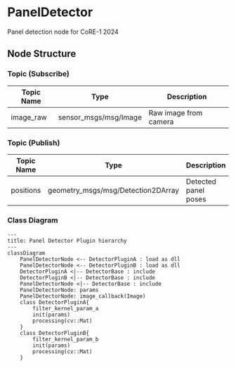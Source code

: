# PanelDetector
Panel detection node for CoRE-1 2024

## Node Structure

### Topic (Subscribe)

| Topic Name | Type | Description |
| --- | --- | --- |
| image_raw | sensor_msgs/msg/Image | Raw image from camera |

### Topic (Publish)

| Topic Name | Type | Description |
| --- | --- | --- |
| positions | geometry_msgs/msg/Detection2DArray | Detected panel poses |

### Class Diagram

```mermaid
---
title: Panel Detector Plugin hierarchy
---
classDiagram
    PanelDetectorNode <-- DetectorPluginA : load as dll
    PanelDetectorNode <-- DetectorPluginB : load as dll
    DetectorPluginA <|-- DetectorBase : include
    DetectorPluginB <|-- DetectorBase : include
    PanelDetectorNode <|-- DetectorBase : include
    PanelDetectorNode: params
    PanelDetectorNode: image_callback(Image)
    class DetectorPluginA{
        filter_kernel_param_a
        init(params)
        processing(cv::Mat)
    }
    class DetectorPluginB{
        filter_kernel_param_b
        init(params)
        processing(cv::Mat)
    }
```
